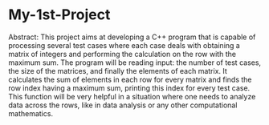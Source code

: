 # My-1st-Project
Abstract:
This project aims at developing a C++ program that is capable of processing several test cases where each case deals with obtaining a matrix of integers and performing the calculation on the row with the maximum sum. The program will be reading input: the number of test cases, the size of the matrices, and finally the elements of each matrix. It calculates the sum of elements in each row for every matrix and finds the row index having a maximum sum, printing this index for every test case. This function will be very helpful in a situation where one needs to analyze data across the rows, like in data analysis or any other computational mathematics.
